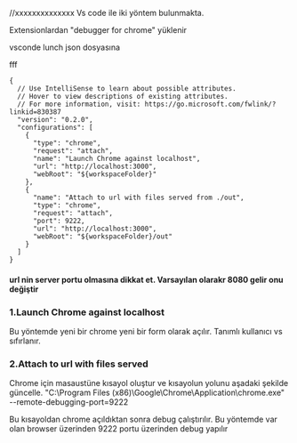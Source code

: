 //xxxxxxxxxxxxxx
Vs code ile iki yöntem bulunmakta.

Extensionlardan "debugger for chrome" yüklenir

vsconde lunch json dosyasına

fff

````
{
  // Use IntelliSense to learn about possible attributes.
  // Hover to view descriptions of existing attributes.
  // For more information, visit: https://go.microsoft.com/fwlink/?linkid=830387
  "version": "0.2.0",
  "configurations": [
    {
      "type": "chrome",
      "request": "attach",
      "name": "Launch Chrome against localhost",
      "url": "http://localhost:3000",
      "webRoot": "${workspaceFolder}"
    },
    {
      "name": "Attach to url with files served from ./out",
      "type": "chrome",
      "request": "attach",
      "port": 9222,
      "url": "http://localhost:3000",
      "webRoot": "${workspaceFolder}/out"
    }
  ]
}
````
#### url nin server portu olmasına dikkat et. Varsayılan olarakr  8080 gelir onu değiştir

### 1.Launch Chrome against localhost
Bu yöntemde yeni bir chrome yeni bir form olarak açılır.
Tanımlı kullanıcı vs sıfırlanır.

### 2.Attach to url with files served
Chrome için masaustüne kısayol oluştur ve kısayolun yolunu aşadaki şekilde güncelle.
"C:\Program Files (x86)\Google\Chrome\Application\chrome.exe" --remote-debugging-port=9222

Bu kısayoldan chrome açıldıktan sonra debug çalıştırılır.
Bu yöntemde var olan browser üzerinden 9222 portu üzerinden debug yapılır






